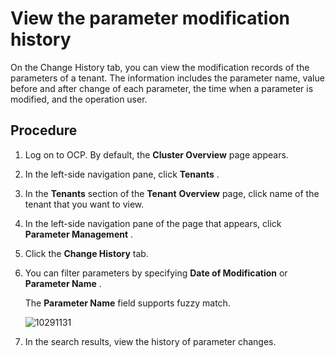 View the parameter modification history
============================================================

On the Change History tab, you can view the modification records of the parameters of a tenant. The information includes the parameter name, value before and after change of each parameter, the time when a parameter is modified, and the operation user.

Procedure
------------------------------

1. Log on to OCP. By default, the **Cluster Overview** page appears.

2. In the left-side navigation pane, click **Tenants** .

3. In the **Tenants** section of the **Tenant** **Overview** page, click name of the tenant that you want to view.

4. In the left-side navigation pane of the page that appears, click **Parameter Management** .

5. Click the **Change History** tab.

6. You can filter parameters by specifying **Date of Modification** or **Parameter Name** .

   The **Parameter Name** field supports fuzzy match.

   ![10291131](https://obbusiness-private.oss-cn-shanghai.aliyuncs.com/doc/img/ocp/401/%E4%BF%AE%E6%94%B9%E5%8E%86%E5%8F%B22.png)

7. In the search results, view the history of parameter changes.
